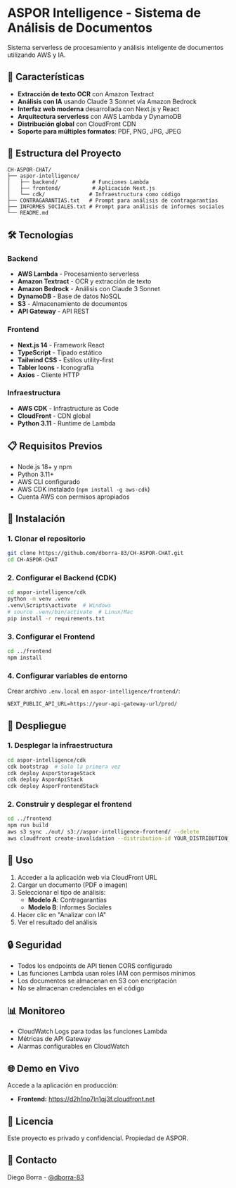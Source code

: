 # ASPOR Intelligence - Sistema de Análisis de Documentos

Sistema serverless de procesamiento y análisis inteligente de documentos utilizando AWS y IA.

## 🚀 Características

- **Extracción de texto OCR** con Amazon Textract
- **Análisis con IA** usando Claude 3 Sonnet vía Amazon Bedrock
- **Interfaz web moderna** desarrollada con Next.js y React
- **Arquitectura serverless** con AWS Lambda y DynamoDB
- **Distribución global** con CloudFront CDN
- **Soporte para múltiples formatos**: PDF, PNG, JPG, JPEG

## 📁 Estructura del Proyecto

```
CH-ASPOR-CHAT/
├── aspor-intelligence/
│   ├── backend/           # Funciones Lambda
│   ├── frontend/          # Aplicación Next.js
│   └── cdk/              # Infraestructura como código
├── CONTRAGARANTIAS.txt   # Prompt para análisis de contragarantías
├── INFORMES SOCIALES.txt # Prompt para análisis de informes sociales
└── README.md
```

## 🛠️ Tecnologías

### Backend
- **AWS Lambda** - Procesamiento serverless
- **Amazon Textract** - OCR y extracción de texto
- **Amazon Bedrock** - Análisis con Claude 3 Sonnet
- **DynamoDB** - Base de datos NoSQL
- **S3** - Almacenamiento de documentos
- **API Gateway** - API REST

### Frontend
- **Next.js 14** - Framework React
- **TypeScript** - Tipado estático
- **Tailwind CSS** - Estilos utility-first
- **Tabler Icons** - Iconografía
- **Axios** - Cliente HTTP

### Infraestructura
- **AWS CDK** - Infrastructure as Code
- **CloudFront** - CDN global
- **Python 3.11** - Runtime de Lambda

## 📋 Requisitos Previos

- Node.js 18+ y npm
- Python 3.11+
- AWS CLI configurado
- AWS CDK instalado (`npm install -g aws-cdk`)
- Cuenta AWS con permisos apropiados

## 🔧 Instalación

### 1. Clonar el repositorio

```bash
git clone https://github.com/dborra-83/CH-ASPOR-CHAT.git
cd CH-ASPOR-CHAT
```

### 2. Configurar el Backend (CDK)

```bash
cd aspor-intelligence/cdk
python -m venv .venv
.venv\Scripts\activate  # Windows
# source .venv/bin/activate  # Linux/Mac
pip install -r requirements.txt
```

### 3. Configurar el Frontend

```bash
cd ../frontend
npm install
```

### 4. Configurar variables de entorno

Crear archivo `.env.local` en `aspor-intelligence/frontend/`:

```env
NEXT_PUBLIC_API_URL=https://your-api-gateway-url/prod/
```

## 🚀 Despliegue

### 1. Desplegar la infraestructura

```bash
cd aspor-intelligence/cdk
cdk bootstrap  # Solo la primera vez
cdk deploy AsporStorageStack
cdk deploy AsporApiStack
cdk deploy AsporFrontendStack
```

### 2. Construir y desplegar el frontend

```bash
cd ../frontend
npm run build
aws s3 sync ./out/ s3://aspor-intelligence-frontend/ --delete
aws cloudfront create-invalidation --distribution-id YOUR_DISTRIBUTION_ID --paths "/*"
```

## 📖 Uso

1. Acceder a la aplicación web via CloudFront URL
2. Cargar un documento (PDF o imagen)
3. Seleccionar el tipo de análisis:
   - **Modelo A**: Contragarantías
   - **Modelo B**: Informes Sociales
4. Hacer clic en "Analizar con IA"
5. Ver el resultado del análisis

## 🔒 Seguridad

- Todos los endpoints de API tienen CORS configurado
- Las funciones Lambda usan roles IAM con permisos mínimos
- Los documentos se almacenan en S3 con encriptación
- No se almacenan credenciales en el código

## 📊 Monitoreo

- CloudWatch Logs para todas las funciones Lambda
- Métricas de API Gateway
- Alarmas configurables en CloudWatch

## 🌐 Demo en Vivo

Accede a la aplicación en producción:
- **Frontend:** https://d2h1no7ln1qj3f.cloudfront.net

## 📝 Licencia

Este proyecto es privado y confidencial. Propiedad de ASPOR.

## 👥 Contacto

Diego Borra - [@dborra-83](https://github.com/dborra-83)